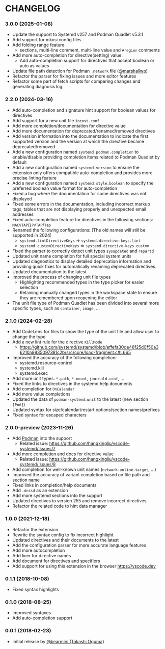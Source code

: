 # CHANGELOG

### 3.0.0 (2025-01-08)

- Update the support to Systemd v257 and Podman Quadlet v5.3.1
- Add support for mkosi config files
- Add folding range feature
  - sections, multi-line comment, multi-line value and `#region` comments
- Add more auto-completion for directive(setting) value.
  - Add auto-completion support for directives that accept boolean or auto as values
- Update file path detection for Podman `.network` file ([@marshallwp](https://github.com/marshallwp))
- Refactor the parser for fixing issues and more editor features
- Refactor some part of fetch scripts for comparing changes and generating diagnosis log

### 2.2.0 (2024-03-16)

- Add auto-completion and signature hint support for boolean values for directives
- Add support for a new unit file `iocost.conf`
- Add more completion/documentation for directive value
- Add more documentation for deprecated/renamed/removed directives
- Add version information into the documentation to indicate the first supported version and the version at which the directive became deprecated/removed
- Add a new configuration named `systemd.podman.completion` to enable/disable providing completion items related to Podman Quadlet by default
- Add a new configuration named `systemd.version` to ensure the extension only offers compatible auto-completion and provides more precise linting feature
- Add a new configuration named `systemd.style.boolean` to specify the preferred boolean value format for auto-completion
- Fixed a bug where the documentation for some directives was not displayed
- Fixed some errors in the documentation, including incorrect markup tags, tables that are not 
displaying properly and unexpected email addresses
- Fixed auto-completion feature for directives in the following sections: `MACVTAP`/`IPVTAP`/`Tap`
- Renamed the following configurations: (The old names will still be supported in 2024)
    - `systemd.lintDirectiveKeys` => `systemd.directive-keys.lint`
    - `systemd.customDirectiveKeys` => `systemd.directive-keys.custom`
- Fixed the parser to correctly detect unit types `sysupdated` and `repartd`
- Updated unit name completion for full special system units 
- Updated diagnostics to display detailed deprecation information and providing quick fixes for automatically renaming deprecated directives.
- Updated documentation to the latest
- Improved the process of changing unit file types
    - Highlighting recommended types in the type picker for easier selection
    - Retaining manually changed types in the workspace state to ensure they are remembered upon reopening the editor
- The unit file type of Podman Quadlet has been divided into several more specific types, such as `container`, `image`, ...


### 2.1.0 (2024-02-28)

- Add CodeLens for files to show the type of the unit file and allow user to change the type
- Add a new lint rule for the directive `KillMode`
    - <https://github.com/systemd/systemd/blob/effefa30de46f25d0f50a36210a9835097381c2b/src/core/load-fragment.c#L665>
- Improved the accuracy of the following completion:
    - systemd.resource-control
    - systemd.kill
    - systemd.exec
- Add more unit types: `*.path`, `*.mount`, `journald.conf`, ...
- Fixed the links to directives in the systemd help documents
- Add completion for `OnCalendar`
- Add more value completions
- Updated the data of `podman-systemd.unit` to the latest (new section `[Pod]`)
- Updated syntax for size/calendar/restart options/section names/prefixes
- Fixed syntax for escaped characters

### 2.0.0-preview (2023-11-26)

- Add [Podman](https://docs.podman.io/en/latest/markdown/podman-systemd.unit.5.html) into the support
    - Related issue: <https://github.com/hangxingliu/vscode-systemd/issues/7>
- Add more completion and docs for directive value 
    - Related issue: <https://github.com/hangxingliu/vscode-systemd/issues/8>
- Add completion for well-known unit names (`network-online.target`, ...)
- Improved the accuracy of variant completion based on file path and section name
- Fixed links in completion/help documents
- Add `.dnssd` as an extension
- Add more systemd sections into the support
- Updated directives to version 255 and remove incorrect directives
- Refactor the related code to hint data manager

### 1.0.0 (2021-12-18)

- Refactor the extension
- Rewrite the syntax config to fix incorrect highlight
- Updated directives and their documents to the latest
- Add the configuration parser for more accurate language features
- Add more autocompletion
- Add liner for directive names
- Add document for directives and specifiers
- Add support for using this extension in the browser <https://vscode.dev>

### 0.1.1 (2018-10-08)

- Fixed syntax highlights

### 0.1.0 (2018-08-25)

- Improved syntaxes
- Add auto-completion support

### 0.0.1 (2018-02-23)

- Initial release by [@bearmini (Takashi Oguma)](https://github.com/bearmini)

